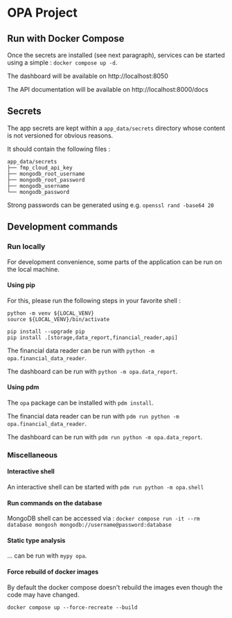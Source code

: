 # OPA Project

## Run with Docker Compose

Once the secrets are installed (see next paragraph), services can be started using a simple : `docker compose up -d`.

The dashboard will be available on http://localhost:8050

The API documentation will be available on http://localhost:8000/docs

## Secrets

The app secrets are kept within a `app_data/secrets` directory whose content is not versioned for obvious reasons.

It should contain the following files :

```
app_data/secrets
├── fmp_cloud_api_key
├── mongodb_root_username
├── mongodb_root_password
├── mongodb_username
└── mongodb_password
```

Strong passwords can be generated using e.g. `openssl rand -base64 20`

## Development commands

### Run locally

For development convenience, some parts of the application can be run on the local machine.

#### Using pip

For this, please run the following steps in your favorite shell :

```
python -m venv ${LOCAL_VENV}
source ${LOCAL_VENV}/bin/activate

pip install --upgrade pip
pip install .[storage,data_report,financial_reader,api]
```

The financial data reader can be run with `python -m opa.financial_data_reader`.

The dashboard can be run with `python -m opa.data_report`.

#### Using pdm

The `opa` package can be installed with `pdm install`.

The financial data reader can be run with `pdm run python -m opa.financial_data_reader`.

The dashboard can be run with `pdm run python -m opa.data_report`.

### Miscellaneous

#### Interactive shell

An interactive shell can be started with `pdm run python -m opa.shell`

#### Run commands on the database

MongoDB shell can be accessed via : `docker compose run -it --rm database mongosh mongodb://username@password:database`

#### Static type analysis

... can be run with `mypy opa`.

#### Force rebuild of docker images

By default the docker compose doesn't rebuild the images even though the code may have changed.

`docker compose up --force-recreate --build`
